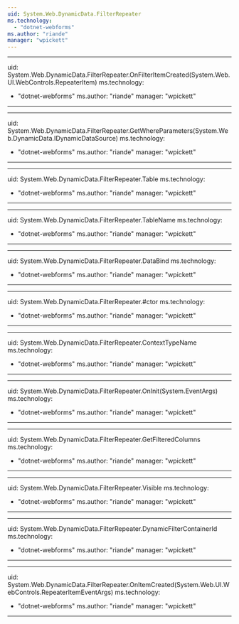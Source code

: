 ```yaml
---
uid: System.Web.DynamicData.FilterRepeater
ms.technology: 
  - "dotnet-webforms"
ms.author: "riande"
manager: "wpickett"
---
```


---
uid: System.Web.DynamicData.FilterRepeater.OnFilterItemCreated(System.Web.UI.WebControls.RepeaterItem)
ms.technology: 
  - "dotnet-webforms"
ms.author: "riande"
manager: "wpickett"
---

---
uid: System.Web.DynamicData.FilterRepeater.GetWhereParameters(System.Web.DynamicData.IDynamicDataSource)
ms.technology: 
  - "dotnet-webforms"
ms.author: "riande"
manager: "wpickett"
---

---
uid: System.Web.DynamicData.FilterRepeater.Table
ms.technology: 
  - "dotnet-webforms"
ms.author: "riande"
manager: "wpickett"
---

---
uid: System.Web.DynamicData.FilterRepeater.TableName
ms.technology: 
  - "dotnet-webforms"
ms.author: "riande"
manager: "wpickett"
---

---
uid: System.Web.DynamicData.FilterRepeater.DataBind
ms.technology: 
  - "dotnet-webforms"
ms.author: "riande"
manager: "wpickett"
---

---
uid: System.Web.DynamicData.FilterRepeater.#ctor
ms.technology: 
  - "dotnet-webforms"
ms.author: "riande"
manager: "wpickett"
---

---
uid: System.Web.DynamicData.FilterRepeater.ContextTypeName
ms.technology: 
  - "dotnet-webforms"
ms.author: "riande"
manager: "wpickett"
---

---
uid: System.Web.DynamicData.FilterRepeater.OnInit(System.EventArgs)
ms.technology: 
  - "dotnet-webforms"
ms.author: "riande"
manager: "wpickett"
---

---
uid: System.Web.DynamicData.FilterRepeater.GetFilteredColumns
ms.technology: 
  - "dotnet-webforms"
ms.author: "riande"
manager: "wpickett"
---

---
uid: System.Web.DynamicData.FilterRepeater.Visible
ms.technology: 
  - "dotnet-webforms"
ms.author: "riande"
manager: "wpickett"
---

---
uid: System.Web.DynamicData.FilterRepeater.DynamicFilterContainerId
ms.technology: 
  - "dotnet-webforms"
ms.author: "riande"
manager: "wpickett"
---

---
uid: System.Web.DynamicData.FilterRepeater.OnItemCreated(System.Web.UI.WebControls.RepeaterItemEventArgs)
ms.technology: 
  - "dotnet-webforms"
ms.author: "riande"
manager: "wpickett"
---
